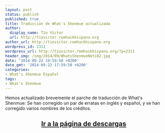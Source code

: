 ```yaml
---
layout: post
status: publish
published: true
title: Traducción de What's Shenmue actualizada
author:
  display_name: Tío Víctor
  url: http://tiovictor.romhackhispano.org
author_url: http://tiovictor.romhackhispano.org
wordpress_id: 2311
wordpress_url: http://tiovictor.romhackhispano.org/?p=2311
header_img: /img/2014/09/WhatsShenmueNoti02.jpg
date: '2014-09-22 19:59:58 +0200'
date_gmt: '2014-09-22 17:59:58 +0200'
categories:
- What's Shenmue Español
tags:
- What's Shenmue
---
```

Hemos actualizado brevemente el parche de traducción de What's Shenmue: Se han corregido un par 
de erratas en inglés y español, y se han corregido varios nombres de los créditos.

<h2 style="text-align: center;"><strong><a href="http://tiovictor.romhackhispano.org/whats-shenmue-esp/descargar/">Ir 
a la página de descargas</a></strong></h2>

